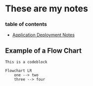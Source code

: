 # These are my notes

### table of contents
- [Application Deployment Notes](./deployment.md)

## Example of a Flow Chart
```
This is a codeblock
```
```mermaid
Flowchart LR
    one --> two
    three --> four

```    
